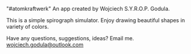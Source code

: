 "#atomkraftwerk"
An app created by Wojciech S.Y.R.O.P. Godula.

This is a simple spirograph simulator. Enjoy drawing beautiful shapes in variety of colors.


Have any questions, suggestions, ideas? Email me.
wojciech.godula@outlook.com